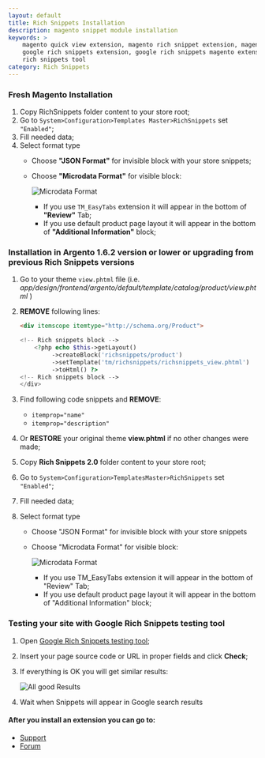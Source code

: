 ```yaml
---
layout: default
title: Rich Snippets Installation
description: magento snippet module installation
keywords: >
    magento quick view extension, magento rich snippet extension, magento
    google rich snippets extension, google rich snippets magento extension, google
    rich snippets tool
category: Rich Snippets
---
```


### Fresh Magento Installation

1.  Copy RichSnippets folder content to your store root;
2.  Go to `System>Configuration>Templates Master>RichSnippets` set `"Enabled"`;
3.  Fill needed data;
4.  Select format type
    -   Choose **"JSON Format"** for invisible block with your store snippets;
    -   Choose **"Microdata Format"** for visible block:

        ![Microdata Format](http://i.imgur.com/IjEbpz3.png)

        * If you use `TM_EasyTabs` extension it will appear in the bottom of **"Review"** Tab;
        * If you use default product page layout it will appear in the bottom of **"Additional Information"** block;

### Installation in Argento 1.6.2 version or lower or upgrading from previous Rich Snippets versions

1.  Go to your theme `view.phtml` file (i.e. *app/design/frontend/argento/default/template/catalog/product/view.phtml* )
2.  **REMOVE** following lines:

    ```html
    <div itemscope itemtype="http://schema.org/Product">
    ```

    ```php
    <!-- Rich snippets block -->
        <?php echo $this->getLayout()
             ->createBlock('richsnippets/product')
             ->setTemplate('tm/richsnippets/richsnippets_view.phtml')
             ->toHtml() ?>
    <!-- Rich snippets block -->
    </div>
    ```
3.  Find following code snippets and **REMOVE**:
    - `itemprop="name"`
    - `itemprop="description"`

4.  Or **RESTORE** your original theme **view.phtml** if no other changes were made;
5.  Copy **Rich Snippets 2.0** folder content to your store root;
6.  Go to `System>Configuration>TemplatesMaster>RichSnippets` set `"Enabled"`;
7.  Fill needed data;
8.  Select format type

    -   Choose "JSON Format" for invisible block with your store snippets
    -   Choose "Microdata Format" for visible block:

        ![Microdata Format](http://i.imgur.com/IjEbpz3.png)

        * If you use TM_EasyTabs extension it will appear in the bottom of "Review"
          Tab;
        * If you use default product page layout it will appear in the bottom of
          "Additional Information" block;

### Testing your site with Google Rich Snippets testing tool

1.  Open [Google Rich Snippets testing tool](https://developers.google.com/structured-data/testing-tool/);
2.  Insert your page source code or URL in proper fields and click **Check**;
3.  If everything is OK you will get similar results:

    ![All good Results](http://image.prntscr.com/image/49b886988de548cdb8ce4f164400e0e1.png)

4.  Wait when Snippets will appear in Google search results

#### After you install an extension you can go to:

* [Support](https://swissuplabs.com/contacts/)
* [Forum](https://swissuplabs.com/magento-forum/)